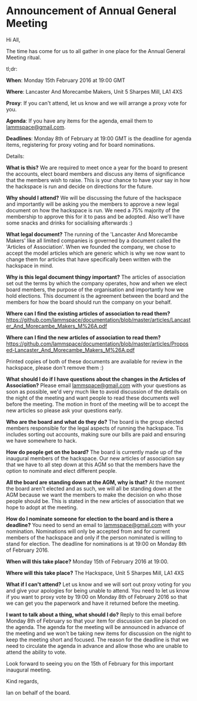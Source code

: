 # Announcement of Annual General Meeting

Hi All,

The time has come for us to all gather in one place for the Annual General
Meeting ritual.

tl;dr:

**When**: Monday 15th February 2016 at 19:00 GMT

**Where**: Lancaster And Morecambe Makers, Unit 5 Sharpes Mill, LA1 4XS

**Proxy**: If you can't attend, let us know and we will arrange a proxy vote
for you.

**Agenda**: If you have any items for the agenda, email them to
lammspace@gmail.com.

**Deadlines**: Monday 8th of February at 19:00 GMT is the deadline for agenda
items, registering for proxy voting and for board nominations.

Details:

**What is this?** We are required to meet once a year for the board to present
the accounts, elect board members and discuss any items of significance
that the members wish to raise. This is your chance to have your say in how
the hackspace is run and decide on directions for the future.

**Why should I attend?** We will be discussing the future of the hackspace and
importantly will be asking you the members to approve a new legal document
on how the hackspace is run. We need a 75% majority of the membership to
approve this for it to pass and be adopted. Also we'll have some snacks and
drinks for socialising afterwards :)

**What legal document?** The running of the 'Lancaster And Morecambe Makers'
like all limited companies is governed by a document called the 'Articles
of Association'. When we founded the company, we chose to accept the model
articles which are generic which is why we now want to change them for
articles that have specifically been written with the hackspace in mind.

**Why is this legal document thingy important?** The articles of association
set out the terms by which the company operates, how and when we elect
board members, the purpose of the organisation and importantly how we hold
elections. This document is the agreement between the board and the members
for how the board should run the company on your behalf.

**Where can I find the existing articles of association to read them?**
https://github.com/lammspace/documentation/blob/master/articles/Lancaster_And_Morecambe_Makers_M%26A.pdf

**Where can I find the new articles of association to read them?**
https://github.com/lammspace/documentation/blob/master/articles/Proposed-Lancaster_And_Morecambe_Makers_M%26A.pdf

Printed copies of both of these documents are available for review in the
hackspace, please don't remove them :)

**What should I do if I have questions about the changes in the Articles of
Association?** Please email lammspace@gmail.com with your questions as soon
as possible, we'd very much like to avoid discussion of the details on the
night of the meeting and want people to read these documents well before
the meeting. The motion in front of the meeting will be to accept the new
articles so please ask your questions early.

**Who are the board and what do they do?** The board is the group elected
members responsible for the legal aspects of running the hackspace. Tis
includes sorting out accounts, making sure our bills are paid and ensuring
we have somewhere to hack.

**How do people get on the board?** The board is currently made up of the
inaugural members of the hackspace. Our new articles of association say
that we have to all step down at this AGM so that the members have the
option to nominate and elect different people.

**All the board are standing down at the AGM, why is that?** At the moment the
board aren't elected and as such, we will all be standing down at the AGM
because we want the members to make the decision on who those people should
be. This is stated in the new articles of association that we hope to adopt
at the meeting.

**How do I nominate someone for election to the board and is there a deadline?**
You need to send an email to lammspace@gmail.com with your nomination.
Nominations will only be accepted from and for current members of the
hackspace and only if the person nominated is willing to stand for
election. The deadline for nominations is at 19:00 on Monday 8th of
February 2016.

**When will this take place?** Monday 15th of February 2016 at 19:00.

**Where will this take place?** The Hackspace, Unit 5 Sharpes Mill, LA1 4XS

**What if I can't attend?** Let us know and we will sort out proxy voting for
you and give your apologies for being unable to attend. You need to let us
know if you want to proxy vote by 19:00 on Monday 8th of February 2016 so
that we can get you the paperwork and have it returned before the meeting.

**I want to talk about a thing, what should I do?** Reply to this email before
Monday 8th of February so that your item for discussion can be placed on
the agenda. The agenda for the meeting will be announced in advance of the
meeting and we won't be taking new items for discussion on the night to
keep the meeting short and focused. The reason for the deadline is that we
need to circulate the agenda in advance and allow those who are unable to
attend the ability to vote.

Look forward to seeing you on the 15th of February for this important
inaugural meeting.

Kind regards,

Ian on behalf of the board.
